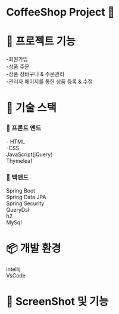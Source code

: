 

<h1> CoffeeShop Project 🚀 <h2>

<h1> 📖 프로젝트 기능 </h2>
  -회원가입<br>
  -상품 주문<br>   
  -상품 장바구니 & 주문관리 <br>  
  -관리자 페이지를 통한 상품 등록 & 수정   

  
  <h1> 📕 기술 스택 </h1>
  
  <h3> 📙 프론트 엔드 </h3>
 - HTML<br>
  -CSS<br>
  JavaScript(jQuery)<br>
  Thymeleaf
  <h3> 📙 백앤드 </h3>
  Spring Boot<br>
  Spring Data JPA<br>
  Spring Security<br>
  QueryDsl<br>
  h2<br>
  MySql
  
  <h1> 📦 개발 환경 </h2>
  
  intellij<br>
  VsCode
  
  <h1>📸 ScreenShot 및 기능 </h2>
  
  

  

